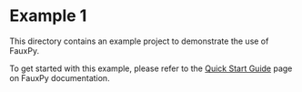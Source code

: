 # Example 1

This directory contains an 
example project to demonstrate 
the use of FauxPy.

To get started with this example,
please refer to the 
[Quick Start Guide](https://fauxpy.readthedocs.io/en/stable/user/start) 
page on FauxPy documentation.
